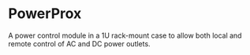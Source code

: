 # PowerProx

A power control module in a 1U rack-mount case to allow both local and remote control of AC and DC power outlets.
